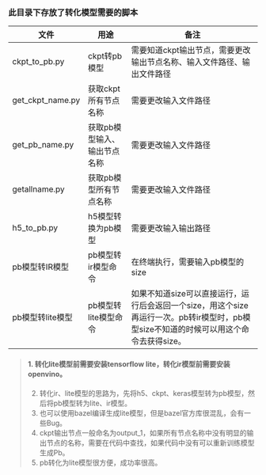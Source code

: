 ### 此目录下存放了转化模型需要的脚本
|文件             |用途       |备注      |
|---             |---        |---      |
|ckpt_to_pb.py   |ckpt转pb模型|需要知道ckpt输出节点，需要更改输出节点名称、输入文件路径、输出文件路径|
|get_ckpt_name.py|获取ckpt所有节点名称|需要更改输入文件路径|
|get_pb_name.py  |获取pb模型输入、输出节点名称|需要更改输入文件路径|
|getallname.py   |获取pb模型所有节点名称   |需要更改输入文件路径|
|h5_to_pb.py     |h5模型转换为pb模型 |需要更改输入输出路径 |
|pb模型转IR模型    |pb模型转ir模型命令|在终端执行，需要输入pb模型的size|
|pb模型转lite模型  |pb模型转lite模型命令|如果不知道size可以直接运行，运行后会返回一个size，用这个size再运行一次。pb转ir模型时，pb模型size不知道的时候可以用这个命令去获得size。|

> #### 1. 转化lite模型前需要安装tensorflow lite，转化ir模型前需要安装openvino。  
> 2. 转化ir、lite模型的思路为，先将h5、ckpt、keras模型转为pb模型，然后将pb模型转为lite、ir模型。  
> 3. 也可以使用bazel编译生成lite模型，但是bazel官方库很混乱，会有一些Bug。  
> 4. ckpt输出节点一般命名为output_1，如果所有节点名称中没有明显的输出节点的名称，需要在代码中查找，如果代码中没有可以重新训练模型生成Pb。  
> 5. pb转化为lite模型很方便，成功率很高。

